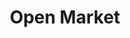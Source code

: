 ---
title: Open Market
tags: john
image: /files/Open_Market/Open_Market_2000.jpg
imageBase: Open_Market
alt: A man carrying a basket of bottles on his head through a busy marketplace.  
width: 2000
height: 1333
imageDate: September 2017
location: Port-au-Prince, Haiti
camera: Canon T3i
metaDescription: A man carrying a basket of bottles on his head through a busy marketplace.  
---